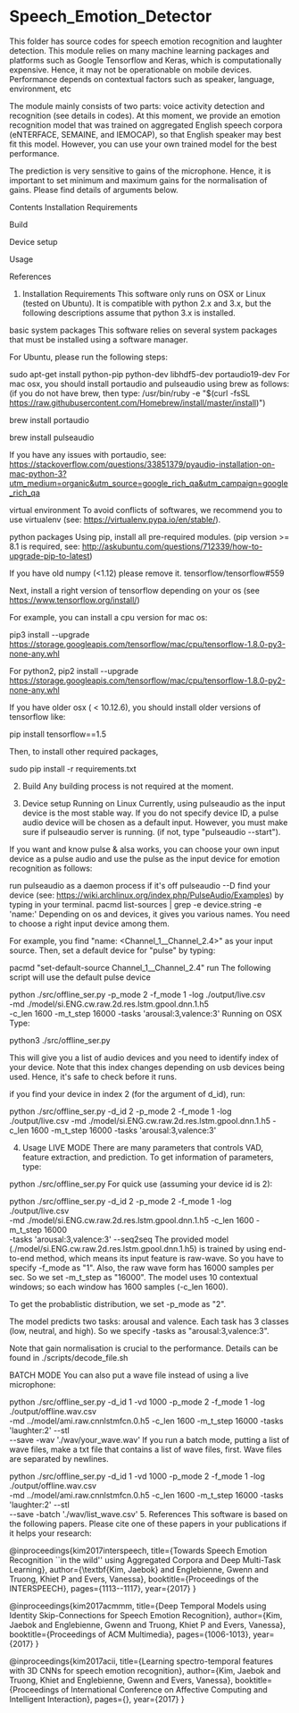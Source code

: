 # Speech_Emotion_Detector
This folder has source codes for speech emotion recognition and laughter detection. This module relies on many machine learning packages and platforms such as Google Tensorflow and Keras, which is computationally expensive. Hence, it may not be operationable on mobile devices. Performance depends on contextual factors such as speaker, language, environment, etc

The module mainly consists of two parts: voice activity detection and recognition (see details in codes). At this moment, we provide an emotion recognition model that was trained on aggregated English speech corpora (eNTERFACE, SEMAINE, and IEMOCAP), so that English speaker may best fit this model. However, you can use your own trained model for the best performance.

The prediction is very sensitive to gains of the microphone. Hence, it is important to set minimum and maximum gains for the normalisation of gains. Please find details of arguments below.

Contents
Installation Requirements

Build

Device setup

Usage

References

1. Installation Requirements
This software only runs on OSX or Linux (tested on Ubuntu). It is compatible with python 2.x and 3.x, but the following descriptions assume that python 3.x is installed.

basic system packages
This software relies on several system packages that must be installed using a software manager.

For Ubuntu, please run the following steps:

sudo apt-get install python-pip python-dev libhdf5-dev portaudio19-dev
For mac osx, you should install portaudio and pulseaudio using brew as follows: (if you do not have brew, then type: /usr/bin/ruby -e "$(curl -fsSL https://raw.githubusercontent.com/Homebrew/install/master/install)")

brew install portaudio

brew install pulseaudio

If you have any issues with portaudio, see: https://stackoverflow.com/questions/33851379/pyaudio-installation-on-mac-python-3?utm_medium=organic&utm_source=google_rich_qa&utm_campaign=google_rich_qa

virtual environment
To avoid conflicts of softwares, we recommend you to use virtualenv (see: https://virtualenv.pypa.io/en/stable/).

python packages
Using pip, install all pre-required modules. (pip version >= 8.1 is required, see: http://askubuntu.com/questions/712339/how-to-upgrade-pip-to-latest)

If you have old numpy (<1.12) please remove it. tensorflow/tensorflow#559

Next, install a right version of tensorflow depending on your os (see https://www.tensorflow.org/install/)

For example, you can install a cpu version for mac os:

pip3 install --upgrade https://storage.googleapis.com/tensorflow/mac/cpu/tensorflow-1.8.0-py3-none-any.whl

For python2, pip2 install --upgrade https://storage.googleapis.com/tensorflow/mac/cpu/tensorflow-1.8.0-py2-none-any.whl

If you have older osx ( < 10.12.6), you should install older versions of tensorflow like:

pip install tensorflow==1.5

Then, to install other required packages,

sudo pip install -r requirements.txt

2. Build
Any building process is not required at the moment.

3. Device setup
Running on Linux
Currently, using pulseaudio as the input device is the most stable way. If you do not specify device ID, a pulse audio device will be chosen as a default input. However, you must make sure if pulseaudio server is running. (if not, type "pulseaudio --start").

If you want and know pulse & alsa works, you can choose your own input device as a pulse audio and use the pulse as the input device for emotion recognition as follows:

run pulseaudio as a daemon process if it's off
pulseaudio --D
find your device (see: https://wiki.archlinux.org/index.php/PulseAudio/Examples) by typing in your terminal.
pacmd list-sources | grep -e device.string -e 'name:'
Depending on os and devices, it gives you various names. You need to choose a right input device among them.

For example, you find "name: <Channel_1__Channel_2.4>" as your input source. Then, set a default device for "pulse" by typing:

pacmd "set-default-source Channel_1__Channel_2.4"
run
The following script will use the default pulse device

python ./src/offline_ser.py -p_mode 2 -f_mode 1 -log ./output/live.csv \
       -md ./model/si.ENG.cw.raw.2d.res.lstm.gpool.dnn.1.h5            \
       -c_len 1600 -m_t_step 16000 -tasks 'arousal:3,valence:3'
Running on OSX
Type:

python3 ./src/offline_ser.py

This will give you a list of audio devices and you need to identify index of your device. Note that this index changes depending on usb devices being used. Hence, it's safe to check before it runs.

if you find your device in index 2 (for the argument of d_id), run:

python ./src/offline_ser.py -d_id 2 -p_mode 2 -f_mode 1 -log ./output/live.csv -md ./model/si.ENG.cw.raw.2d.res.lstm.gpool.dnn.1.h5 -c_len 1600 -m_t_step 16000 -tasks 'arousal:3,valence:3'

4. Usage
LIVE MODE
There are many parameters that controls VAD, feature extraction, and prediction. To get information of parameters, type:

python ./src/offline_ser.py 
For quick use (assuming your device id is 2):

python ./src/offline_ser.py -d_id 2 -p_mode 2 -f_mode 1 -log ./output/live.csv \
       -md ./model/si.ENG.cw.raw.2d.res.lstm.gpool.dnn.1.h5 -c_len 1600 -m_t_step 16000 \
       -tasks 'arousal:3,valence:3' --seq2seq
The provided model (./model/si.ENG.cw.raw.2d.res.lstm.gpool.dnn.1.h5) is trained by using end-to-end method, which means its input feature is raw-wave. So you have to specify -f_mode as "1". Also, the raw wave form has 16000 samples per sec. So we set -m_t_step as "16000". The model uses 10 contextual windows; so each window has 1600 samples (-c_len 1600).

To get the probablistic distribution, we set -p_mode as "2".

The model predicts two tasks: arousal and valence. Each task has 3 classes (low, neutral, and high). So we specify -tasks as "arousal:3,valence:3".

Note that gain normalisation is crucial to the performance. Details can be found in ./scripts/decode_file.sh

BATCH MODE
You can also put a wave file instead of using a live microphone:

python ./src/offline_ser.py -d_id 1 -vd 1000 -p_mode 2 -f_mode 1 -log ./output/offline.wav.csv \
       -md ../model/ami.raw.cnnlstmfcn.0.h5 -c_len 1600 -m_t_step 16000 -tasks 'laughter:2' --stl \
       --save -wav './wav/your_wave.wav'
If you run a batch mode, putting a list of wave files, make a txt file that contains a list of wave files, first. Wave files are separated by newlines.

python ./src/offline_ser.py -d_id 1 -vd 1000 -p_mode 2 -f_mode 1 -log ./output/offline.wav.csv \
       -md ../model/ami.raw.cnnlstmfcn.0.h5 -c_len 1600 -m_t_step 16000 -tasks 'laughter:2' --stl \
       --save -batch './wav/list_wave.csv'
5. References
This software is based on the following papers. Please cite one of these papers in your publications if it helps your research:

@inproceedings{kim2017interspeech, title={Towards Speech Emotion Recognition ``in the wild'' using Aggregated Corpora and Deep Multi-Task Learning}, author={\textbf{Kim, Jaebok} and Englebienne, Gwenn and Truong, Khiet P and Evers, Vanessa}, booktitle={Proceedings of the INTERSPEECH}, pages={1113--1117}, year={2017} }

@inproceedings{kim2017acmmm, title={Deep Temporal Models using Identity Skip-Connections for Speech Emotion Recognition}, author={Kim, Jaebok and Englebienne, Gwenn and Truong, Khiet P and Evers, Vanessa}, booktitle={Proceedings of ACM Multimedia}, pages={1006-1013}, year={2017} }

@inproceedings{kim2017acii, title={Learning spectro-temporal features with 3D CNNs for speech emotion recognition}, author={Kim, Jaebok and Truong, Khiet and Englebienne, Gwenn and Evers, Vanessa}, booktitle={Proceedings of International Conference on Affective Computing and Intelligent Interaction}, pages={}, year={2017} }
